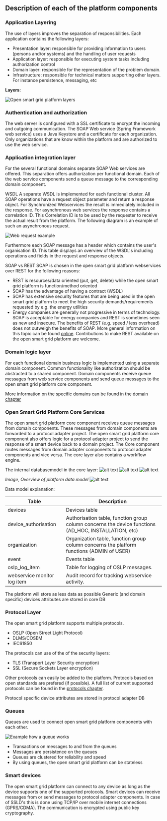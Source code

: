 ## Description of each of the platform components


### Application Layering

The use of layers improves the separation of responsibilities. Each application contains the following layers:

- Presentation layer: responsible for providing information to users (persons and/or systems) and the handling of user requests
- Application layer: responsible for executing system tasks including authorization control
- Domain layer: responsible for the representation of the problem domain.
- Infrastructure: responsible for technical matters supporting other layers. For instance persistence, messaging, etc

**Layers:**

 ![Open smart grid platform layers](./OSGP-components.png "Layers")


### Authentication and authorization

The web server is configured with a SSL certificate to encrypt the incoming and outgoing communication. The SOAP Web service (Spring Framework web service) uses a Java Keystore and a certificate for each organization. Only organizations that are know within the platform and are authorized to use the web service.

### Application integration layer

For the several functional domains separate SOAP Web services are offered. This separation offers authorization per functional domain. Each of the web service components send a queue message to the corresponding domain component.

WSDL
A separate WSDL is implemented for each functional cluster. All SOAP operations have a request object parameter and return a response object. For Synchronized Webservices  the result is immediately included in the response.
For asynchronous web services the response contains a correlation ID. This Correlation ID  is to be used by the requester to receive the actual result from the platform. The following diagram is an example of such an asynchronous request.

![Web request example](./a-sync-web-service-request.png "A-Sync Web Service Request")

Furthermore each SOAP message has a header which contains the user's organisation ID. This table displays an overview of the WSDL's including operations and fields in the request and response objects.

SOAP vs REST
SOAP is chosen in the open smart grid platform webservices over REST for the following reasons:
- REST is resources/data oriented (put, get, delete) while the open smart grid platform is function/method oriented
- SOAP has the advantage of having a contract (WSDL)
- SOAP has extensive security features that are being used in the open smart grid platform to meet the high security demands/requirements requested by e.g. the energy utilities
- Energy companies are generally not progressive in terms of technology. SOAP is acceptable for energy companies and REST is sometimes seen as new and insecure.
The benefits of REST (e.g. speed / less overhead) does not outweigh the benefits of SOAP. More general information on this topic can be found [online](http://spf13.com/post/soap-vs-rest). Contributions to make REST available on the open smart grid platform are welcome.


### Domain logic layer

For each functional domain business logic is implemented using a separate domain component. Common functionality like authorization should be abstracted to a shared component. Domain components receive queue messages from web service components and send queue messages to the open smart grid platform core component.

More information on the specific domains can be found in the [domain chapter](../Domains/README.md)

### Open Smart Grid Platform Core Services

The open smart grid platform core component receives queue messages from domain components. These messages from domain components are forwarded to a protocol adapter project. The open smart grid platform core component also offers logic for a protocol adapter project to send the response of a smart device back to a domain project.
The Core component routes messages from domain adapter components to protocol adapter components and vice versa. The core layer also contains a workflow engine.

The internal databasemodel in the core layer:
![alt text](./Core-datamodel/OSGP-core-model.png "Core model")
![alt text](./Core-datamodel/OSGP-core-logging-and-monitor-model.png "Logging and monitor model")
![alt text](./Core-datamodel/OSGP-core-OSLP-device-model.png "Device model")


_Image, Overview of platform data model_
![alt text](./data-model.png "Data Model")

Data model explanation:

| **Table** | **Description** |
| --- | --- |
| devices | Devices table |
| device\_authorisation | Authorisation table, function group column concerns the device functions (AD\_HOC, INSTALLATION, etc) |
| organization | Organization table, function group column concerns the platform functions (ADMIN of USER) |
| event | Events table |
| oslp\_log\_item | Table for logging of OSLP messages. |
| webservice monitor log item | Audit record for tracking webservice activity. |

The platform will store as less data as possible
Generic (and domain specific) devices attributes are stored in core DB

### Protocol Layer

The open smart grid platform supports multiple protocols.

- OSLP (Open Street Light Protocol)
- DLMS/COSEM
- IEC61850

The protocols can use of the of the security layers:
- TLS (Transport Layer Security encryption)
- SSL (Secure Sockets Layer encryption)

Other protocols can easily be added to the platform. Protocols based on open standards are prefered (if possible).
A full list of current supported protocols can be found in the [protocols chapter](../Protocols/README.md).

Protocol specific device attributes are stored in protocol adapter DB

### Queues
Queues are used to connect open smart grid platform components with each other.

 ![Example how a queue works](./Queues.png "Queues")

* Transactions on messages to and from the queues
* Messages are persistence on the queues
* Queues are clustered for reliability and speed
* By using queues, the open smart grid platform can be stateless


### Smart devices

The open smart grid platform can connect to any device as long as the device supports one of the supported protocols.
Smart devices can receive messages from or send messages to protocol adapter components. In case of SSLD's this is done using TCP/IP over mobile internet connections (GPRS/CDMA). The communication is encrypted using public key cryptography.
